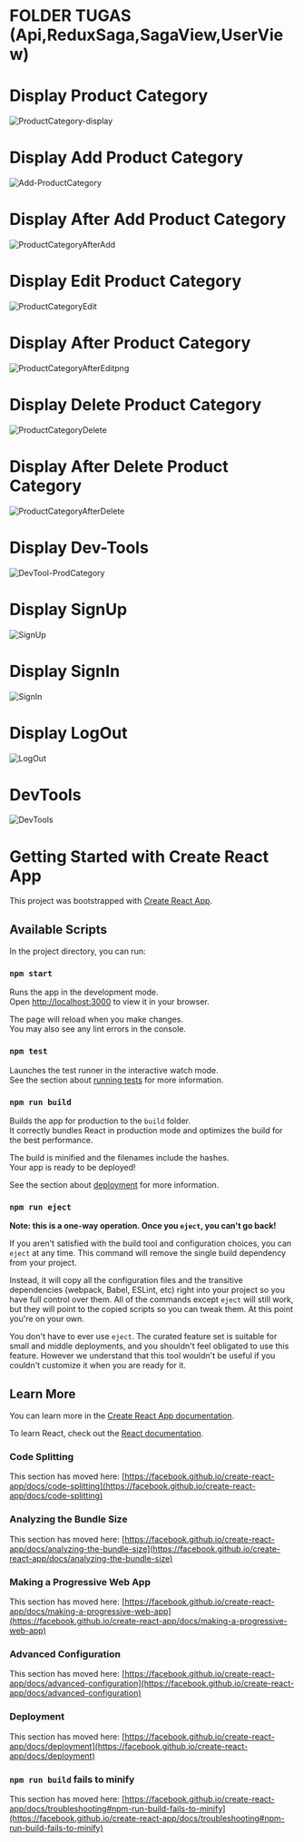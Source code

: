 # FOLDER TUGAS (Api,ReduxSaga,SagaView,UserView)

# Display Product Category
![ProductCategory-display](https://user-images.githubusercontent.com/104245694/229000416-22b6b182-f660-4f42-a25a-f0d1c14d54c3.png)

# Display Add Product Category
![Add-ProductCategory](https://user-images.githubusercontent.com/104245694/229000488-3c2345d4-0064-4a96-9f0c-33b378001654.png)

# Display After Add Product Category
![ProductCategoryAfterAdd](https://user-images.githubusercontent.com/104245694/229000506-038c1f27-e683-4848-853b-c919a8a94937.png)

# Display Edit Product Category
![ProductCategoryEdit](https://user-images.githubusercontent.com/104245694/229000555-aa03fdfe-89cf-42f2-803b-a2532fcfc50d.png)

# Display After Product Category
![ProductCategoryAfterEditpng](https://user-images.githubusercontent.com/104245694/229000613-f60fc3fb-3fbb-4f89-96e9-3ba255da9600.png)

# Display Delete Product Category
![ProductCategoryDelete](https://user-images.githubusercontent.com/104245694/229000657-14f8e345-0bfe-40d7-9712-7e7d703c25e0.png)

# Display After Delete Product Category
![ProductCategoryAfterDelete](https://user-images.githubusercontent.com/104245694/229000698-e2b4e302-1136-4d94-baf6-de92ca800be6.png)

# Display Dev-Tools
![DevTool-ProdCategory](https://user-images.githubusercontent.com/104245694/229000781-67810ef9-92ee-41c8-8a98-cd16e8297ea4.png)

# Display SignUp
![SignUp](https://user-images.githubusercontent.com/104245694/229001965-964295bf-7013-46b3-8eb3-e70472a6a27a.png)

# Display SignIn
![SignIn](https://user-images.githubusercontent.com/104245694/229001899-122042ad-3b2b-489c-bc5e-f97a233c14b5.png)

# Display LogOut
![LogOut](https://user-images.githubusercontent.com/104245694/229001980-b8f7e263-7f2f-43d5-9c6a-f3b6d4f1e0ab.png)

# DevTools
![DevTools](https://user-images.githubusercontent.com/104245694/229001987-fe82d64e-e790-4589-89e5-9927cf015930.png)



# Getting Started with Create React App

This project was bootstrapped with [Create React App](https://github.com/facebook/create-react-app).

## Available Scripts

In the project directory, you can run:

### `npm start`

Runs the app in the development mode.\
Open [http://localhost:3000](http://localhost:3000) to view it in your browser.

The page will reload when you make changes.\
You may also see any lint errors in the console.

### `npm test`

Launches the test runner in the interactive watch mode.\
See the section about [running tests](https://facebook.github.io/create-react-app/docs/running-tests) for more information.

### `npm run build`

Builds the app for production to the `build` folder.\
It correctly bundles React in production mode and optimizes the build for the best performance.

The build is minified and the filenames include the hashes.\
Your app is ready to be deployed!

See the section about [deployment](https://facebook.github.io/create-react-app/docs/deployment) for more information.

### `npm run eject`

**Note: this is a one-way operation. Once you `eject`, you can't go back!**

If you aren't satisfied with the build tool and configuration choices, you can `eject` at any time. This command will remove the single build dependency from your project.

Instead, it will copy all the configuration files and the transitive dependencies (webpack, Babel, ESLint, etc) right into your project so you have full control over them. All of the commands except `eject` will still work, but they will point to the copied scripts so you can tweak them. At this point you're on your own.

You don't have to ever use `eject`. The curated feature set is suitable for small and middle deployments, and you shouldn't feel obligated to use this feature. However we understand that this tool wouldn't be useful if you couldn't customize it when you are ready for it.

## Learn More

You can learn more in the [Create React App documentation](https://facebook.github.io/create-react-app/docs/getting-started).

To learn React, check out the [React documentation](https://reactjs.org/).

### Code Splitting

This section has moved here: [https://facebook.github.io/create-react-app/docs/code-splitting](https://facebook.github.io/create-react-app/docs/code-splitting)

### Analyzing the Bundle Size

This section has moved here: [https://facebook.github.io/create-react-app/docs/analyzing-the-bundle-size](https://facebook.github.io/create-react-app/docs/analyzing-the-bundle-size)

### Making a Progressive Web App

This section has moved here: [https://facebook.github.io/create-react-app/docs/making-a-progressive-web-app](https://facebook.github.io/create-react-app/docs/making-a-progressive-web-app)

### Advanced Configuration

This section has moved here: [https://facebook.github.io/create-react-app/docs/advanced-configuration](https://facebook.github.io/create-react-app/docs/advanced-configuration)

### Deployment

This section has moved here: [https://facebook.github.io/create-react-app/docs/deployment](https://facebook.github.io/create-react-app/docs/deployment)

### `npm run build` fails to minify

This section has moved here: [https://facebook.github.io/create-react-app/docs/troubleshooting#npm-run-build-fails-to-minify](https://facebook.github.io/create-react-app/docs/troubleshooting#npm-run-build-fails-to-minify)
